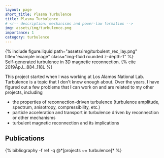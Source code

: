 ```yaml
---
layout: page
short_title: Plasma Turbulence
title: Plasma Turbulence
# <!-- description: mechanisms and power-law formation -->
img: assets/img/turbulence.png
importance: 1
category: turbulence
---
```


<div class="row">
    <div class="col-sm mt-3 mt-md-0">
        {% include figure.liquid path="assets/img/turbulent_rec_lay.png" title="example image" class="img-fluid rounded z-depth-1" %}
    </div>
</div>
<div class="caption">
    Self-generated turbulence in 3D magnetic reconnection. {% cite 2019ApJ...884..118L %}
</div>

This project started when I was working at Los Alamos National Lab. Turbulence is a topic that I don't know enough about. Over the years, I have figured out a few problems that I can work on and are related to my other projects, including
* the properties of reconnection-driven turbulence (turbulence amplitude, spectrum, anisotropy, compressibility, etc.)
* particle acceleration and transport in turbulence driven by reconnection or other mechanisms
* turbulent magnetic reconnection and its implications

## Publications
<div class="publications">
{% bibliography -f ref -q @*[projects ~= turbulence]* %}
</div>
